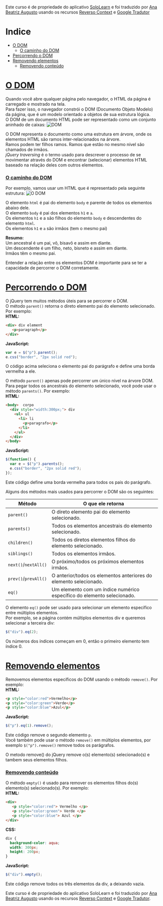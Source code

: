 Este curso é de propriedade do aplicativo
[SoloLearn](https://play.google.com/store/apps/details?id=com.sololearn) e foi traduzido por [Ana Beatriz
Augusto](https://www.linkedin.com/in/anabeatrizz) usando os recursos [Reverso Context](https://context.reverso.net/translation/) e [Google Tradutor](https://translate.google.com.br/?hl=pt-BR)

# Indice
- [O DOM](#o-dom)
   - [O caminho do DOM](#o-caminho-do-dom)
- [Percorrendo o DOM](#percorrendo-o-dom)
- [Removendo elementos](#removendo-elementos)
   - [Removendo conteúdo](#removendo-conteúdo)

# [O DOM](#indice)
Quando você abre qualquer página pelo navegador, o HTML da página é carregado e mostrado na tela.<br>Para fazer isso, o navegador constrói o DOM (Documento Objeto Modelo) da página, que é um modelo orientado a objetos de sua estrutura lógica.<br>O DOM de um documento HTML pode ser representado como um conjunto aninhado de caixas:
![DOM](https://i.imgur.com/B5BVHxH_d.jpg?maxwidth=640&shape=thumb&fidelity=medium)

O DOM representa o documento como uma estrutura em árvore, onde os elementos HTML são ramos inter-relacionados na árvore.<br>Ramos podem ter filhos ramos. Ramos que estão no mesmo nível são chamados de irmãos.<br>*jQuery traversing* é o termo usado para descrever o processo de se movimentar através do DOM e encontrar (selecionar) elementos HTML baseado na relação deles com outros elementos.
### [O caminho do DOM](#indice)
Por exemplo, vamos usar um HTML que é representado pela seguinte estrutura:
![O DOM](https://i.imgur.com/uImFG81_d.jpg?maxwidth=640&shape=thumb&fidelity=medium)

O elemento `html` é pai do elemento `body` e parente de todos os elementos abaixo dele.<br>O elemento `body` é pai dos elementos `h1` e `a`.<br>Os elementos `h1` e a são filhos do elemento `body` e descendentes do elemento `html`.<br>Os elementos `h1` e `a` são irmãos (tem o mesmo pai)

__Resumo:__<br>Um ancestral é um pai, vô, bisavô e assim em diante.<br>Um descendente é um filho, neto, bisneto e assim em diante.<br>Irmãos têm o mesmo pai.

Entender a relação entre os elementos DOM é importante para se ter a capacidade de percorrer o DOM corretamente.
# [Percorrendo o DOM](#indice)
O jQuery tem muitos métodos úteis para se percorrer o DOM.<br>O método `parent()` retorna o direto elemento pai do elemento selecionado. Por exemplo:<br>__HTML:__
```html
<div> div element
   <p>paragraph</p> 
</div>
```
__JavaScript:__
```javascript
var e = $("p").parent();
e.css("border", "2px solid red");
```

O código acima seleciona o elemento pai do parágrafo e define uma borda vermelha a ele.

O método `parent()` apenas pode percorrer um único nível na árvore DOM.<br>Para pegar todos os ancestrais do elemento selecionado, você pode usar o método `parents()`. Por exemplo:<br>__HTML:__
```html
<body>  corpo
  <div style="width:300px;"> div
    <ul> ul
      <li> li
        <p>paragrafo</p>
      </li>
    </ul>   
  </div>
</body>
```
__JavaScript:__
```javascript
$(function() {
  var e = $("p").parents();
  e.css("border", "2px solid red");
});
```
Este código define uma borda vermelha para todos os pais do parágrafo.

Alguns dos métodos mais usados para percorrer o DOM são os seguintes:

Método | O que ele retorna
-------------|----------------------------
`parent()`|O direto elemento pai do elemento selecionado.
`parents()`|Todos os elementos ancestrais do elemento selecionado.
`children()`|Todos os diretos elementos filhos do elemento selecionado.
`siblings()`|Todos os elementos irmãos.
`next()`/`nextAll()`|O próximo/todos os próximos elementos irmãos.
`prev()`/`prevAll()`|O anterior/todos os elementos anteriores do elemento selecionado.
`eq()`|Um elemento com um índice numérico específico do elemento selecionado.

O elemento ```eq()``` pode ser usado para selecionar um elemento específico entre múltiplos elementos.<br>Por exemplo, se a página contém múltiplos elementos div e queremos selecionar a terceira div:
```javascript
$("div").eq(2);
```
Os números dos índices começam em 0, então o primeiro elemento tem índice 0.
# [Removendo elementos](#indice)
Removemos elementos específicos do DOM usando o método `remove()`. Por exemplo:<br>__HTML:__
```html
<p style="color:red">Vermelho</p>
<p style="color:green">Verde</p>
<p style="color:blue">Azul</p>
```
__JavaScript:__
```javascript
$("p").eq(1).remove();
```

Este código remove o segundo elemento `p`.<br>Você também pode usar o método `remove()` em múltiplos elementos, por exemplo `$("p").remove()` remove todos os parágrafos.

O metodo remove() do jQuery remove o(s) elemento(s) selecionado(s) e tambem seus elementos filhos.
### [Removendo conteúdo](#indice)
O método `empty()` é usado para remover os elementos filhos do(s) elemento(s) selecionado(s). Por exemplo:<br>__HTML:__
```html
<div>
   <p style="color:red"> Vermelho </p>
   <p style="color:green"> Verde </p>
   <p style="color:blue"> Azul </p>
</div>
```
__CSS:__
```css
div {
  background-color: aqua;
  width: 300px;
  height: 200px;
}
```
__JavaScript:__
```javascript
$("div").empty();
```

Este código remove todos os três elementos da div, a deixando vazia.

Este curso é de propriedade do aplicativo SoloLearn e foi traduzido por [Ana Beatriz Augusto](https://www.linkedin.com/in/anabeatrizz/) usando os recursos [Reverso Context](https://context.reverso.net/translation/) e [Google Tradutor](https://translate.google.com.br/?hl=pt-BR).

